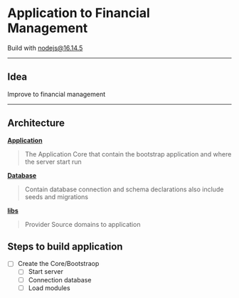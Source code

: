 # Application to Financial Management
Build with nodejs@16.14.5

_______

## Idea 
Improve to financial management  

______

## Architecture

[**Application**](./src/app)
> The Application Core that contain the bootstrap application and where the server start run

[**Database**](./src/db)
> Contain database connection and schema declarations also include seeds and migrations

[**libs**](./src/libs)
> Provider Source domains to application


## Steps to build application

- [ ] Create the Core/Bootstraop 
    - [ ] Start server 
    - [ ] Connection database
    - [ ] Load modules